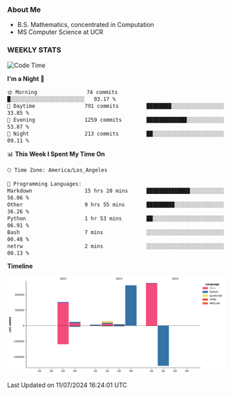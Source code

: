### About Me

- B.S. Mathematics, concentrated in Computation
- MS Computer Science at UCR


### WEEKLY STATS
<!--START_SECTION:waka-->
![Code Time](http://img.shields.io/badge/Code%20Time-269%20hrs%2031%20mins-blue)

**I'm a Night 🦉** 

```text
🌞 Morning                74 commits          █░░░░░░░░░░░░░░░░░░░░░░░░   03.17 % 
🌆 Daytime                791 commits         ████████░░░░░░░░░░░░░░░░░   33.85 % 
🌃 Evening                1259 commits        █████████████░░░░░░░░░░░░   53.87 % 
🌙 Night                  213 commits         ██░░░░░░░░░░░░░░░░░░░░░░░   09.11 % 
```


📊 **This Week I Spent My Time On** 

```text
🕑︎ Time Zone: America/Los_Angeles

💬 Programming Languages: 
Markdown                 15 hrs 20 mins      ██████████████░░░░░░░░░░░   56.06 % 
Other                    9 hrs 55 mins       █████████░░░░░░░░░░░░░░░░   36.26 % 
Python                   1 hr 53 mins        ██░░░░░░░░░░░░░░░░░░░░░░░   06.91 % 
Bash                     7 mins              ░░░░░░░░░░░░░░░░░░░░░░░░░   00.48 % 
netrw                    2 mins              ░░░░░░░░░░░░░░░░░░░░░░░░░   00.13 % 
```

**Timeline**

![Lines of Code chart](https://raw.githubusercontent.com/nickocruzm/nickocruzm/main/assets/bar_graph.png)


 Last Updated on 11/07/2024 16:24:01 UTC
<!--END_SECTION:waka-->
